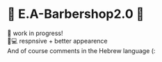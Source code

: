 # 💈 E.A-Barbershop2.0 💈
🚧 work in progress!<br/>
📱💻 respnsive + better appearence<br/>
And of course comments in the Hebrew language (:
